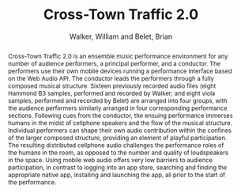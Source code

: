 --- 
title: "Cross-Town Traffic 2.0" 
abstract: "Cross-Town Traffic 2.0 is an ensemble music performance environment for any number of audience performers, a principal performer, and a conductor. The performers use their own mobile devices running a performance interface based on the Web Audio API. The conductor leads the performers through a fully composed musical structure. Sixteen previously recorded audio files (eight Hammond B3 samples, performed and recorded by Walker; and eight viola samples, performed and recorded by Belet) are arranged into four groups, with the audience performers similarly arranged in four corresponding performance sections. Following cues from the conductor, the ensuing performance immerses humans in the midst of cellphone speakers and the flow of the musical structure. Individual performers can shape their own audio contribution within the confines of the larger composed structure, providing an element of playful participation. The resulting distributed cellphone audio challenges the performance roles of the humans in the room, as opposed to the number and quality of loudspeakers in the space. Using mobile web audio offers very low barriers to audience participation, in contrast to logging into an app store, searching and finding the appropriate native app, installing and launching the app, all prior to the start of the performance." 
address: "Atlanta, Georgia" 
author: "Walker, William and Belet, Brian"
webAuthor: "William Walker, Brian Belet" 
booktitle: "Proceedings of the International Web Audio Conference" 
editor: "Freeman, Jason and Lerch, Alexander and Paradis, Matthew" 
month: "Proceedings of the International Web Audio Conference"
pages: "undefined" 
publisher: "Georgia Tech" 
series: "WAC '16"
type: "Performance"  
year: "2016" 
id: "2016_EA_36" 
tags: year2016
media: https://smartech.gatech.edu/bitstream/handle/1853/54642/cross-town_videostream.html?sequence=8&isAllowed=y 
pdflink: /_data/papers/pdf/2016/2016_36.pdf
ISSN: 2663-5844
---